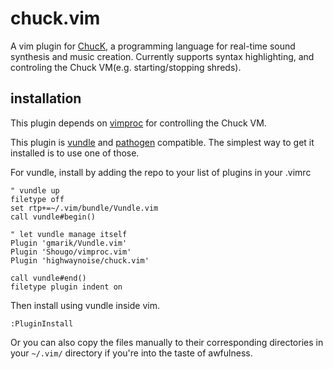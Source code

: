 chuck.vim
=========

A vim plugin for [ChucK](http://chuck.stanford.edu/), a programming language for
real-time sound synthesis and music creation. Currently supports syntax highlighting,
and controling the Chuck VM(e.g. starting/stopping shreds).



installation
------------

This plugin depends on [vimproc](https://github.com/Shougo/vimproc.vim) for controlling the Chuck VM.

This plugin is [vundle](https://github.com/gmarik/vundle) and
[pathogen](https://github.com/tpope/vim-pathogen/) compatible. The simplest way
to get it installed is to use one of those.

For vundle, install by adding the repo to your list of plugins in your .vimrc

    " vundle up
    filetype off
    set rtp+=~/.vim/bundle/Vundle.vim
    call vundle#begin()

    " let vundle manage itself
    Plugin 'gmarik/Vundle.vim'
    Plugin 'Shougo/vimproc.vim'
    Plugin 'highwaynoise/chuck.vim'

    call vundle#end()
    filetype plugin indent on

Then install using vundle inside vim.

    :PluginInstall

Or you can also copy the files manually to their corresponding directories in
your `~/.vim/` directory if you're into the taste of awfulness.


